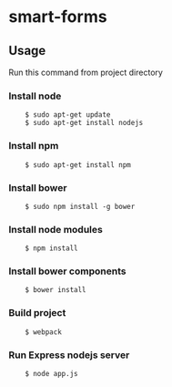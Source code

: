 # smart-forms

## Usage

Run this command from project directory

### Install node
```
    $ sudo apt-get update
    $ sudo apt-get install nodejs
```

### Install npm
```
    $ sudo apt-get install npm
```

### Install bower
```
    $ sudo npm install -g bower
```

### Install node modules
```
    $ npm install
```

### Install bower components
```
    $ bower install
```

### Build project
```
    $ webpack
```

### Run Express nodejs server
```
    $ node app.js
```
